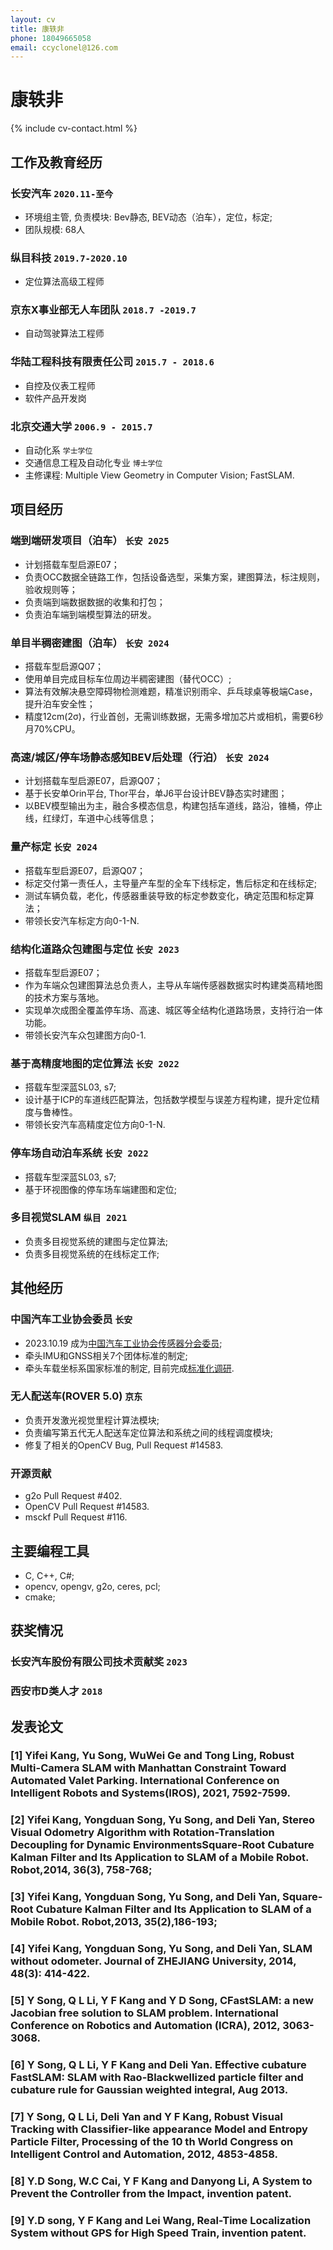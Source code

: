 ```yaml
---
layout: cv
title: 康轶非 
phone: 18049665058
email: ccyclonel@126.com
---
```

# 康轶非

<!--
include contact information from the front matter
Supported arguments:
    - homepage: url, text
    - phone
    - email
-->
{% include cv-contact.html %}

## 工作及教育经历
### __长安汽车__ `2020.11-至今`
- 环境组主管, 负责模块: Bev静态, BEV动态（泊车），定位，标定;
- 团队规模: 68人

### __纵目科技__ `2019.7-2020.10`
- 定位算法高级工程师

### __京东X事业部无人车团队__ `2018.7 -2019.7`
- 自动驾驶算法工程师

### __华陆工程科技有限责任公司__ `2015.7 - 2018.6`
- 自控及仪表工程师
- 软件产品开发岗

### __北京交通大学__ `2006.9 - 2015.7`
- 自动化系 `学士学位`
- 交通信息工程及自动化专业 `博士学位`
- 主修课程: Multiple View Geometry in Computer Vision; FastSLAM.

## 项目经历
### __端到端研发项目（泊车）__ `长安 2025`
- 计划搭载车型启源E07；
- 负责OCC数据全链路工作，包括设备选型，采集方案，建图算法，标注规则，验收规则等；
- 负责端到端数据数据的收集和打包；
- 负责泊车端到端模型算法的研发。

### __单目半稠密建图（泊车）__ `长安 2024`
- 搭载车型启源Q07；
- 使用单目完成目标车位周边半稠密建图（替代OCC）;
- 算法有效解决悬空障碍物检测难题，精准识别雨伞、乒乓球桌等极端Case，提升泊车安全性；
- 精度12cm(2σ)，行业首创，无需训练数据，无需多增加芯片或相机，需要6秒月70%CPU。

### __高速/城区/停车场静态感知BEV后处理（行泊）__ `长安 2024`
- 计划搭载车型启源E07，启源Q07；
- 基于长安单Orin平台, Thor平台，单J6平台设计BEV静态实时建图；
- 以BEV模型输出为主，融合多模态信息，构建包括车道线，路沿，锥桶，停止线，红绿灯，车道中心线等信息；

### __量产标定__ `长安 2024`
- 搭载车型启源E07，启源Q07；
- 标定交付第一责任人，主导量产车型的全车下线标定，售后标定和在线标定;
- 测试车辆负载，老化，传感器重装导致的标定参数变化，确定范围和标定算法；
- 带领长安汽车标定方向0-1-N.

### __结构化道路众包建图与定位__ `长安 2023`
- 搭载车型启源E07；
- 作为车端众包建图算法总负责人，主导从车端传感器数据实时构建类高精地图的技术方案与落地。
- 实现单次成图全覆盖停车场、高速、城区等全结构化道路场景，​支持行泊一体功能。
- 带领长安汽车众包建图方向0-1.

### __基于高精度地图的定位算法__ `长安 2022`
- 搭载车型深蓝SL03, s7;
- 设计基于ICP的车道线匹配算法，包括数学模型与误差方程构建，提升定位精度与鲁棒性。
- 带领长安汽车高精度定位方向0-1-N.

### __停车场自动泊车系统__ `长安 2022`
- 搭载车型深蓝SL03, s7;
- 基于环视图像的停车场车端建图和定位;

### __多目视觉SLAM__ `纵目 2021`
- 负责多目视觉系统的建图与定位算法;
- 负责多目视觉系统的在线标定工作;

## 其他经历

### __中国汽车工业协会委员__ `长安`
- 2023.10.19 成为[中国汽车工业协会传感器分会委员](https://www.sae-china.org/branch/366);
- 牵头IMU和GNSS相关7个团体标准的制定;
- 牵头车载坐标系国家标准的制定, 目前完成[标准化调研](http://www.catarc.org.cn/upload/202312/25/202312251456042419.pdf).

### __无人配送车(ROVER 5.0)__ `京东`
- 负责开发激光视觉里程计算法模块;
- 负责编写第五代无人配送车定位算法和系统之间的线程调度模块;
- 修复了相关的OpenCV Bug, Pull Request #14583.

### __开源贡献__
- g2o Pull Request #402.
- OpenCV Pull Request #14583.
- msckf Pull Request #116.

## 主要编程工具
- C, C++, C#;
- opencv, opengv, g2o, ceres, pcl;
- cmake;

## 获奖情况

### 长安汽车股份有限公司技术贡献奖 `2023`
### 西安市D类人才 `2018`

## 发表论文

### [1] __Yifei Kang__, Yu Song, WuWei Ge and Tong Ling, Robust Multi-Camera SLAM with Manhattan Constraint Toward Automated Valet Parking. International Conference on Intelligent Robots and Systems(__IROS__), 2021, 7592-7599.
### [2] __Yifei Kang__, Yongduan Song, Yu Song, and Deli Yan, Stereo Visual Odometry Algorithm with Rotation-Translation Decoupling for Dynamic EnvironmentsSquare-Root Cubature Kalman Filter and Its Application to SLAM of a Mobile Robot. Robot,2014, 36(3), 758-768;
### [3] __Yifei Kang__, Yongduan Song, Yu Song, and Deli Yan, Square-Root Cubature Kalman Filter and Its Application to SLAM of a Mobile Robot. Robot,2013, 35(2),186-193;
### [4] __Yifei Kang__, Yongduan Song, Yu Song, and Deli Yan, SLAM without odometer. Journal of ZHEJIANG University, 2014, 48(3): 414-422.
### [5] Y Song, Q L Li, __Y F Kang__ and Y D Song, CFastSLAM: a new Jacobian free solution to SLAM problem. International Conference on Robotics and Automation (__ICRA__), 2012, 3063-3068.
### [6] Y Song, Q L Li, __Y F Kang__ and Deli Yan. Effective cubature FastSLAM: SLAM with Rao-Blackwellized particle filter and cubature rule for Gaussian weighted integral, Aug 2013.
### [7] Y Song, Q L Li, Deli Yan and __Y F Kang__, Robust Visual Tracking with Classifier-like appearance Model and Entropy Particle Filter, Processing of the 10 th World Congress on Intelligent Control and Automation, 2012, 4853-4858.
### [8] Y.D Song, W.C Cai, __Y F Kang__ and Danyong Li, A System to Prevent the Controller from the Impact, invention patent.
### [9] Y.D song, __Y F Kang__ and Lei Wang, Real-Time Localization System without GPS for High Speed Train, invention patent.


<!-- ### Footer

Last updated: May 2013 -->
